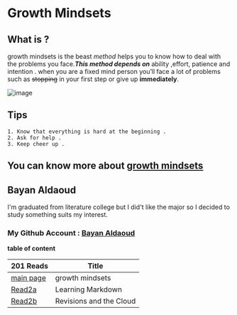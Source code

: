 # Growth Mindsets
## What is ?
 
growth mindsets is the beast *method* helps you to know how to deal with the problems you face.***This method depends on*** ability ,effort, patience and intention . when you are a fixed mind person you’ll face a lot of problems such as ~~stopping~~ in your first step  or give up **immediately**.

![image](https://encrypted-tbn0.gstatic.com/images?q=tbn:ANd9GcTqJmddeMXAaj1PA3A95NfsFC6erLg19SYHVQ&usqp=CAU)

## Tips

```
1. Know that everything is hard at the beginning .
2. Ask for help .
3. Keep cheer up .
```

## You can know more about [growth mindsets](https://www.atlassian.com/blog/inside-atlassian/growth-mindset) 


## **Bayan Aldaoud**
I'm graduated from literature college but I did't like the major so I decided to study something suits my interest.
### My Github Account : [Bayan Aldaoud](https://github.com/bayanaldaoud)

**table of content**

| 201 Reads                                                      | Title                                         |
| -------------------------------------------------------------- | --------------------------------------------- |
| [main page](https://bayanaldaoud.github.io/Reading-notes/)     |   growth mindsets                             |
| [Read2a](https://bayanaldaoud.github.io/Reading-notes/read2a)  |   Learning Markdown                           |
| [Read2b](https://bayanaldaoud.github.io/Reading-notes/read2b)  |   Revisions and the Cloud                     |